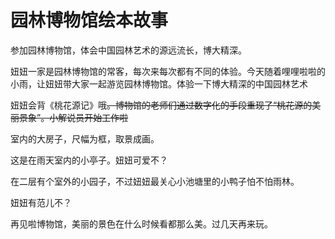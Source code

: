 园林博物馆绘本故事
===
参加园林博物馆，体会中国园林艺术的源远流长，博大精深。

妞妞一家是园林博物馆的常客，每次来每次都有不同的体验。今天随着哩哩啦啦的小雨，让妞妞带大家一起游览园林博物馆。体验一下博大精深的中国园林艺术
<!-- @import "../assets/20170827_01.jpg" -->

妞妞会背《桃花源记》哦~~。博物馆的老师们通过数字化的手段重现了“桃花源的美丽景象”。小解说员开始工作啦~~
<!-- @import "../assets/20170827_02.jpg" -->

室内的大房子，尺幅为框，取景成画。
<!-- @import "../assets/20170827_03.jpg" -->
这是在雨天室内的小亭子。妞妞可爱不？
<!-- @import "../assets/20170827_04.jpg" -->
在二层有个室外的小园子，不过妞妞最关心小池塘里的小鸭子怕不怕雨林。
<!-- @import "../assets/20170827_05.jpg" -->
妞妞有范儿不？
<!-- @import "../assets/20170827_06.jpg" -->
再见啦博物馆，美丽的景色在什么时候看都那么美。过几天再来玩。
<!-- @import "../assets/20170827_07.jpg" -->
